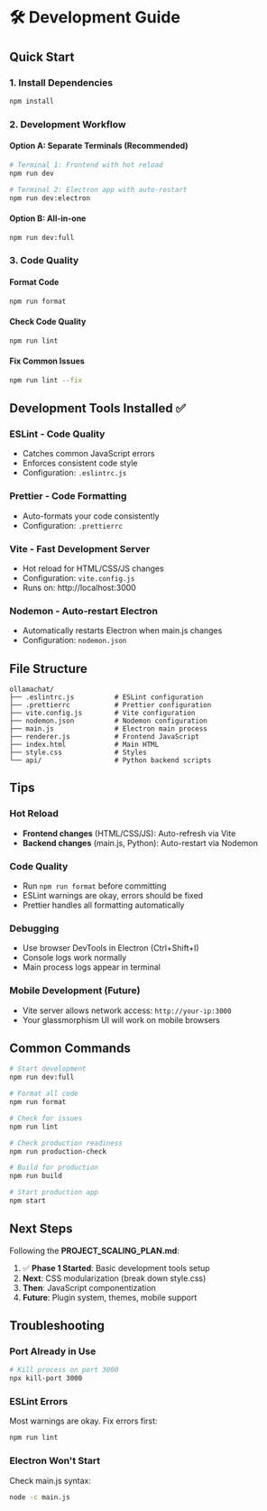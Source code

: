 # 🛠 Development Guide

## Quick Start

### 1. Install Dependencies
```bash
npm install
```

### 2. Development Workflow

#### Option A: Separate Terminals (Recommended)
```bash
# Terminal 1: Frontend with hot reload
npm run dev

# Terminal 2: Electron app with auto-restart
npm run dev:electron
```

#### Option B: All-in-one
```bash
npm run dev:full
```

### 3. Code Quality

#### Format Code
```bash
npm run format
```

#### Check Code Quality
```bash
npm run lint
```

#### Fix Common Issues
```bash
npm run lint --fix
```

## Development Tools Installed ✅

### **ESLint** - Code Quality
- Catches common JavaScript errors
- Enforces consistent code style
- Configuration: `.eslintrc.js`

### **Prettier** - Code Formatting
- Auto-formats your code consistently
- Configuration: `.prettierrc`

### **Vite** - Fast Development Server
- Hot reload for HTML/CSS/JS changes
- Configuration: `vite.config.js`
- Runs on: http://localhost:3000

### **Nodemon** - Auto-restart Electron
- Automatically restarts Electron when main.js changes
- Configuration: `nodemon.json`

## File Structure

```
ollamachat/
├── .eslintrc.js          # ESLint configuration
├── .prettierrc           # Prettier configuration  
├── vite.config.js        # Vite configuration
├── nodemon.json          # Nodemon configuration
├── main.js               # Electron main process
├── renderer.js           # Frontend JavaScript
├── index.html            # Main HTML
├── style.css             # Styles
└── api/                  # Python backend scripts
```

## Tips

### Hot Reload
- **Frontend changes** (HTML/CSS/JS): Auto-refresh via Vite
- **Backend changes** (main.js, Python): Auto-restart via Nodemon

### Code Quality
- Run `npm run format` before committing
- ESLint warnings are okay, errors should be fixed
- Prettier handles all formatting automatically

### Debugging
- Use browser DevTools in Electron (Ctrl+Shift+I)
- Console logs work normally
- Main process logs appear in terminal

### Mobile Development (Future)
- Vite server allows network access: `http://your-ip:3000`
- Your glassmorphism UI will work on mobile browsers

## Common Commands

```bash
# Start development
npm run dev:full

# Format all code
npm run format

# Check for issues
npm run lint

# Check production readiness
npm run production-check

# Build for production
npm run build

# Start production app
npm start
```

## Next Steps

Following the **PROJECT_SCALING_PLAN.md**:

1. ✅ **Phase 1 Started**: Basic development tools setup
2. **Next**: CSS modularization (break down style.css)
3. **Then**: JavaScript componentization
4. **Future**: Plugin system, themes, mobile support

## Troubleshooting

### Port Already in Use
```bash
# Kill process on port 3000
npx kill-port 3000
```

### ESLint Errors
Most warnings are okay. Fix errors first:
```bash
npm run lint
```

### Electron Won't Start
Check main.js syntax:
```bash
node -c main.js
``` 